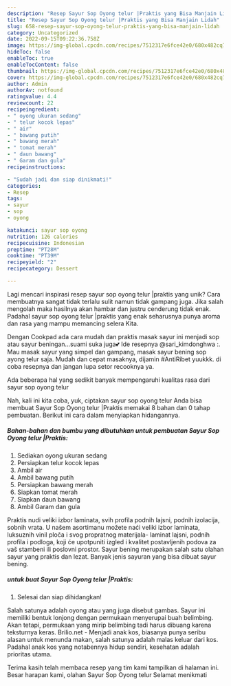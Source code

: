 ```yaml
---
description: "Resep Sayur Sop Oyong telur |Praktis yang Bisa Manjain Lidah"
title: "Resep Sayur Sop Oyong telur |Praktis yang Bisa Manjain Lidah"
slug: 658-resep-sayur-sop-oyong-telur-praktis-yang-bisa-manjain-lidah
category: Uncategorized
date: 2022-09-15T09:22:36.758Z
image: https://img-global.cpcdn.com/recipes/7512317e6fce42e0/680x482cq70/sayur-sop-oyong-telur-praktis-foto-resep-utama.jpg
hideToc: false
enableToc: true
enableTocContent: false
thumbnail: https://img-global.cpcdn.com/recipes/7512317e6fce42e0/680x482cq70/sayur-sop-oyong-telur-praktis-foto-resep-utama.jpg
cover: https://img-global.cpcdn.com/recipes/7512317e6fce42e0/680x482cq70/sayur-sop-oyong-telur-praktis-foto-resep-utama.jpg
author: Admin
authorAv: notfound
ratingvalue: 4.4
reviewcount: 22
recipeingredient:
- " oyong ukuran sedang"
- " telur kocok lepas"
- " air"
- " bawang putih"
- " bawang merah"
- " tomat merah"
- " daun bawang"
- " Garam dan gula"
recipeinstructions:

- "Sudah jadi dan siap dinikmati!"
categories:
- Resep
tags:
- sayur
- sop
- oyong

katakunci: sayur sop oyong 
nutrition: 126 calories
recipecuisine: Indonesian
preptime: "PT28M"
cooktime: "PT39M"
recipeyield: "2"
recipecategory: Dessert

---
```





Lagi mencari inspirasi resep sayur sop oyong telur |praktis yang unik? Cara membuatnya sangat tidak terlalu sulit namun tidak gampang juga. Jika salah mengolah maka hasilnya akan hambar dan justru cenderung tidak enak. Padahal sayur sop oyong telur |praktis yang enak seharusnya punya aroma dan rasa yang mampu memancing selera Kita.





Dengan Cookpad ada cara mudah dan praktis masak sayur ini menjadi sop atau sayur beningan…suami suka juga💕 Ide resepnya @sari_kimdonghwa :. Mau masak sayur yang simpel dan gampang, masak sayur bening sop ayong telur saja. Mudah dan cepat masaknya, dijamin #AntiRibet yuukkk. di coba resepnya dan jangan lupa setor recooknya ya.

Ada beberapa hal yang sedikit banyak mempengaruhi kualitas rasa dari sayur sop oyong telur 





Nah, kali ini kita coba, yuk, ciptakan sayur sop oyong telur  Anda bisa membuat Sayur Sop Oyong telur |Praktis memakai 8 bahan dan 0 tahap pembuatan. Berikut ini cara dalam menyiapkan hidangannya.

<!--inarticleads1-->

##### Bahan-bahan dan bumbu yang dibutuhkan untuk pembuatan Sayur Sop Oyong telur |Praktis:

1. Sediakan  oyong ukuran sedang
1. Persiapkan  telur kocok lepas
1. Ambil  air
1. Ambil  bawang putih
1. Persiapkan  bawang merah
1. Siapkan  tomat merah
1. Siapkan  daun bawang
1. Ambil  Garam dan gula


Praktis nudi veliki izbor laminata, svih profila podnih lajsni, podnih izolacija, sobnih vrata. U našem asortimanu možete naći veliki izbor laminata, luksuznih vinil ploča i svog propratnog materijala- laminat lajsni, podnih profila i podloga, koji će upotpuniti izgled i kvalitet postavljenih podova za vaš stambeni ili poslovni prostor. Sayur bening merupakan salah satu olahan sayur yang praktis dan lezat. Banyak jenis sayuran yang bisa dibuat sayur bening. 

<!--inarticleads2-->

#####  untuk buat Sayur Sop Oyong telur |Praktis:


1. Selesai dan siap dihidangkan!

Salah satunya adalah oyong atau yang juga disebut gambas. Sayur ini memiliki bentuk lonjong dengan permukaan menyerupai buah belimbing. Akan tetapi, permukaan yang mirip belimbing tadi harus dibuang karena teksturnya keras. Brilio.net - Menjadi anak kos, biasanya punya seribu alasan untuk menunda makan, salah satunya adalah malas keluar dari kos. Padahal anak kos yang notabennya hidup sendiri, kesehatan adalah prioritas utama. 

Terima kasih telah membaca resep yang tim kami tampilkan di halaman ini. Besar harapan kami, olahan Sayur Sop Oyong telur  Selamat menikmati
